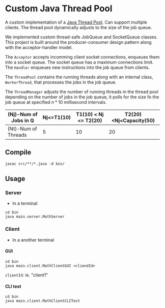 # Custom Java Thread Pool

A custom implementation of a [Java Thread Pool](https://docs.oracle.com/javase/8/docs/api/java/util/concurrent/ExecutorService.html).
Can support multiple clients. The thread pool dynamically adjusts to the size of the job queue. 

We implemented custom thread-safe JobQueue and SocketQueue classes. This project is built around the producer-consumer design pattern along with the acceptor-handler model. 

The `Acceptor` accepts incomming client socket connections, enqueues them into a socket queue. The socket queue has a maximum connections limit.
The `Handler` enqueues new instructions into the job queue from clients.

The `ThreadPool` contains the running threads along with an internal class, `WorkerThread`, that processes the jobs in the job queue. 

The `ThreadManager` adjusts the number of running threads in the thread pool depending on the number of jobs in the job queue, it polls for the size fo the job queue at specified $n * 10$ millisecond intervals.

| (Nj)-Num of Jobs in Q | Nj<=T1(10) | T1(10) < Nj <= T2(20) | T2(20)<Nj<Capacity(50) |
|-----------------------|------------|-----------------------|------------------------|
| (Nt)-Num of Threads   | 5          | 10                    | 20                     |

## Compile
```
javac src/**/*.java -d bin/
```

## Usage

### Server
- In a terminal
```
cd bin
java main.server.MathServer
```

### Client
- In a another terminal
#### GUI
```
cd bin
java main.client.MathClientGUI <cliendId>
```
`clientId`: ie. "client1"
  
#### CLI test
```
cd bin
java main.client.MathClientCLITest
```
